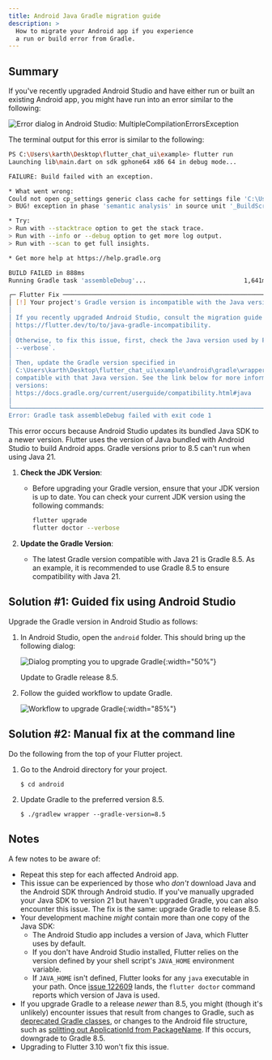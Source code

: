 ```yaml
---
title: Android Java Gradle migration guide
description: >
  How to migrate your Android app if you experience
  a run or build error from Gradle.
---
```


## Summary

If you've recently upgraded Android Studio and have either
run or built an existing Android app,
you might have run into an error similar to the following:

![Error dialog in Android Studio: MultipleCompilationErrorsException](/assets/images/docs/releaseguide/android-studio-error.png)

The terminal output for this error is similar to the following:

```sh
PS C:\Users\karth\Desktop\flutter_chat_ui\example> flutter run
Launching lib\main.dart on sdk gphone64 x86 64 in debug mode...

FAILURE: Build failed with an exception.

* What went wrong:
Could not open cp_settings generic class cache for settings file 'C:\Users\karth\Desktop\flutter_chat_ui\example\android\settings.gradle' (C:\Users\karth\.gradle\caches\7.6.3\scripts\89h1b0pgkuoa5c28iqf1kcknq).
> BUG! exception in phase 'semantic analysis' in source unit '_BuildScript_' Unsupported class file major version 65

* Try:
> Run with --stacktrace option to get the stack trace.
> Run with --info or --debug option to get more log output.
> Run with --scan to get full insights.

* Get more help at https://help.gradle.org

BUILD FAILED in 888ms
Running Gradle task 'assembleDebug'...                           1,641ms

┌─ Flutter Fix ─────────────────────────────────────────────────────────────────────────────────────────────┐   
│ [!] Your project's Gradle version is incompatible with the Java version that Flutter is using for Gradle. │   
│                                                                                                           │   
│ If you recently upgraded Android Studio, consult the migration guide at                                   │   
│ https://flutter.dev/to/to/java-gradle-incompatibility.                                                    │   
│                                                                                                           │   
│ Otherwise, to fix this issue, first, check the Java version used by Flutter by running `flutter doctor    │   
│ --verbose`.                                                                                               │   
│                                                                                                           │   
│ Then, update the Gradle version specified in                                                              │   
│ C:\Users\karth\Desktop\flutter_chat_ui\example\android\gradle\wrapper\gradle-wrapper.properties to be     │   
│ compatible with that Java version. See the link below for more information on compatible Java/Gradle      │   
│ versions:                                                                                                 │   
│ https://docs.gradle.org/current/userguide/compatibility.html#java                                         │   
│                                                                                                           │   
└───────────────────────────────────────────────────────────────────────────────────────────────────────────┘   
Error: Gradle task assembleDebug failed with exit code 1
```

This error occurs because Android Studio updates its bundled Java SDK to a newer version. Flutter uses the version of Java bundled with Android Studio to build Android apps. Gradle versions prior to 8.5 can't run when using Java 21.

1. **Check the JDK Version**:
   - Before upgrading your Gradle version, ensure that your JDK version is up to date. You can check your current JDK version using the following commands:
     ```sh
     flutter upgrade
     flutter doctor --verbose
     ```

2. **Update the Gradle Version**:
   - The latest Gradle version compatible with Java 21 is Gradle 8.5. As an example, it is recommended to use Gradle 8.5 to ensure compatibility with Java 21.

## Solution #1: Guided fix using Android Studio

Upgrade the Gradle version in Android Studio as follows:

1. In Android Studio, open the `android` folder.
   This should bring up the following dialog: 

   ![Dialog prompting you to upgrade Gradle](/assets/images/docs/releaseguide/android-studio-upgrade-alert.png){:width="50%"}

   Update to Gradle release 8.5.

1. Follow the guided workflow to update Gradle.

   ![Workflow to upgrade Gradle](/assets/images/docs/releaseguide/android-studio-gradle-upgrade.png){:width="85%"}

## Solution #2: Manual fix at the command line

Do the following from the top of your Flutter project.

1. Go to the Android directory for your project.

   ```console
   $ cd android
   ```

1. Update Gradle to the preferred version 8.5.

   ```console
   $ ./gradlew wrapper --gradle-version=8.5
   ```

## Notes

A few notes to be aware of:

* Repeat this step for each affected Android app.
* This issue can be experienced by those who
  _don't_ download Java and the Android SDK through
  Android studio.
  If you've manually upgraded your Java SDK to
  version 21 but haven't upgraded Gradle, you can
  also encounter this issue. The fix is the same:
  upgrade Gradle to release 8.5.
* Your development machine _might_ contain more
  than one copy of the Java SDK:
  * The Android Studio app includes a version of Java,
    which Flutter uses by default.
  * If you don't have Android Studio installed,
    Flutter relies on the version defined by your
    shell script's `JAVA_HOME` environment variable.
  * If `JAVA_HOME` isn't defined, Flutter looks
    for any `java` executable in your path.
    Once [issue 122609][] lands, the `flutter doctor`
    command reports which version of Java is used.
* If you upgrade Gradle to a release _newer_ than 8.5,
  you might (though it's unlikely) encounter issues
  that result from changes to Gradle, such as
  [deprecated Gradle classes][], or changes to the
  Android file structure, such as
  [splitting out ApplicationId from PackageName][].
  If this occurs, downgrade to Gradle 8.5.
* Upgrading to Flutter 3.10 won't fix this issue.

[deprecated Gradle classes]: https://docs.gradle.org/8.5/javadoc/deprecated-list.html
[issue 122609]: {{site.repo.flutter}}/issues/122609
[splitting out ApplicationId from PackageName]: http://tools.android.com/tech-docs/new-build-system/applicationid-vs-packagename
